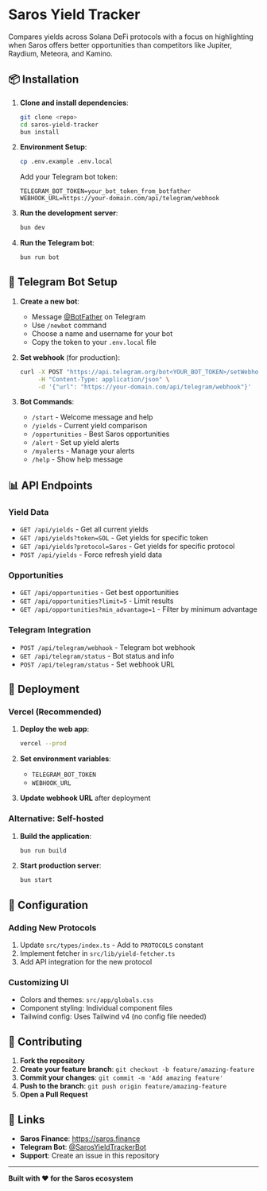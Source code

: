 # Saros Yield Tracker

Compares yields across Solana DeFi protocols with a focus on highlighting when Saros offers better opportunities than competitors like Jupiter, Raydium, Meteora, and Kamino.

## 📦 Installation

1. **Clone and install dependencies**:
   ```bash
   git clone <repo>
   cd saros-yield-tracker
   bun install
   ```

2. **Environment Setup**:
   ```bash
   cp .env.example .env.local
   ```
   
   Add your Telegram bot token:
   ```env
   TELEGRAM_BOT_TOKEN=your_bot_token_from_botfather
   WEBHOOK_URL=https://your-domain.com/api/telegram/webhook
   ```

3. **Run the development server**:
   ```bash
   bun dev
   ```

4. **Run the Telegram bot**:
   ```bash
   bun run bot
   ```

## 🤖 Telegram Bot Setup

1. **Create a new bot**:
   - Message [@BotFather](https://t.me/botfather) on Telegram
   - Use `/newbot` command
   - Choose a name and username for your bot
   - Copy the token to your `.env.local` file

2. **Set webhook** (for production):
   ```bash
   curl -X POST "https://api.telegram.org/bot<YOUR_BOT_TOKEN>/setWebhook" \
        -H "Content-Type: application/json" \
        -d '{"url": "https://your-domain.com/api/telegram/webhook"}'
   ```

3. **Bot Commands**:
   - `/start` - Welcome message and help
   - `/yields` - Current yield comparison
   - `/opportunities` - Best Saros opportunities
   - `/alert` - Set up yield alerts
   - `/myalerts` - Manage your alerts
   - `/help` - Show help message

## 📊 API Endpoints

### Yield Data
- `GET /api/yields` - Get all current yields
- `GET /api/yields?token=SOL` - Get yields for specific token
- `GET /api/yields?protocol=Saros` - Get yields for specific protocol
- `POST /api/yields` - Force refresh yield data

### Opportunities
- `GET /api/opportunities` - Get best opportunities
- `GET /api/opportunities?limit=5` - Limit results
- `GET /api/opportunities?min_advantage=1` - Filter by minimum advantage

### Telegram Integration
- `POST /api/telegram/webhook` - Telegram bot webhook
- `GET /api/telegram/status` - Bot status and info
- `POST /api/telegram/status` - Set webhook URL

## 🚀 Deployment

### Vercel (Recommended)
1. **Deploy the web app**:
   ```bash
   vercel --prod
   ```

2. **Set environment variables**:
   - `TELEGRAM_BOT_TOKEN`
   - `WEBHOOK_URL`

3. **Update webhook URL** after deployment

### Alternative: Self-hosted
1. **Build the application**:
   ```bash
   bun run build
   ```

2. **Start production server**:
   ```bash
   bun start
   ```

## 🔧 Configuration

### Adding New Protocols
1. Update `src/types/index.ts` - Add to `PROTOCOLS` constant
2. Implement fetcher in `src/lib/yield-fetcher.ts`
3. Add API integration for the new protocol

### Customizing UI
- Colors and themes: `src/app/globals.css`
- Component styling: Individual component files
- Tailwind config: Uses Tailwind v4 (no config file needed)

## 🤝 Contributing

1. **Fork the repository**
2. **Create your feature branch**: `git checkout -b feature/amazing-feature`
3. **Commit your changes**: `git commit -m 'Add amazing feature'`
4. **Push to the branch**: `git push origin feature/amazing-feature`
5. **Open a Pull Request**


## 🔗 Links

- **Saros Finance**: https://saros.finance
- **Telegram Bot**: [@SarosYieldTrackerBot](https://t.me/SarosYieldTrackerBot)
- **Support**: Create an issue in this repository

---

**Built with ❤️ for the Saros ecosystem**